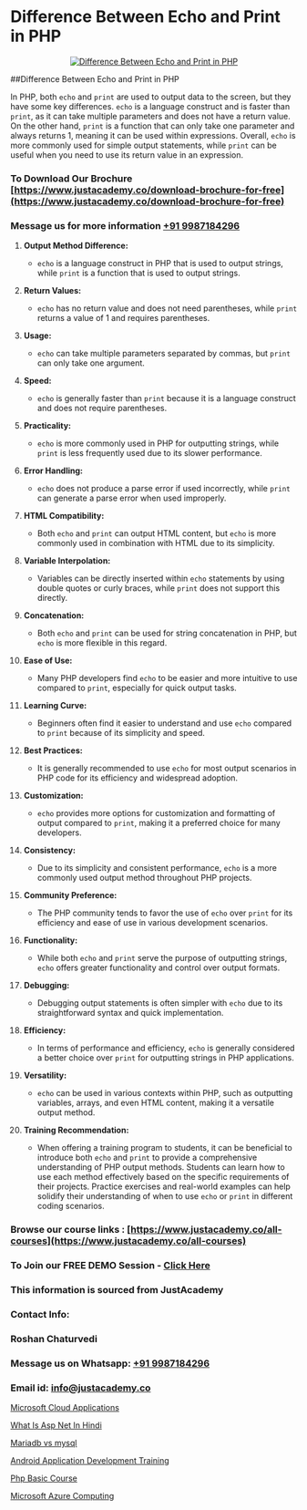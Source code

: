 # Difference Between Echo and Print in PHP

<p align="center">
  <a href="https://justacademy.co/course-detail/php-training">
    <img src="https://justacademy.co/storage2/course_image/1676637155_course_image.webp" alt="Difference Between Echo and Print in PHP">
  </a>
</p>
##Difference Between Echo and Print in PHP

In PHP, both `echo` and `print` are used to output data to the screen, but they have some key differences. `echo` is a language construct and is faster than `print`, as it can take multiple parameters and does not have a return value. On the other hand, `print` is a function that can only take one parameter and always returns 1, meaning it can be used within expressions. Overall, `echo` is more commonly used for simple output statements, while `print` can be useful when you need to use its return value in an expression.
### To Download Our Brochure [https://www.justacademy.co/download-brochure-for-free](https://www.justacademy.co/download-brochure-for-free)
### Message us for more information [+91 9987184296](https://api.whatsapp.com/send?phone=919987184296)
1) **Output Method Difference:**
   - `echo` is a language construct in PHP that is used to output strings, while `print` is a function that is used to output strings.
  
2) **Return Values:**
   - `echo` has no return value and does not need parentheses, while `print` returns a value of 1 and requires parentheses.

3) **Usage:**
   - `echo` can take multiple parameters separated by commas, but `print` can only take one argument.

4) **Speed:**
   - `echo` is generally faster than `print` because it is a language construct and does not require parentheses.

5) **Practicality:**
   - `echo` is more commonly used in PHP for outputting strings, while `print` is less frequently used due to its slower performance.

6) **Error Handling:**
   - `echo` does not produce a parse error if used incorrectly, while `print` can generate a parse error when used improperly.

7) **HTML Compatibility:**
   - Both `echo` and `print` can output HTML content, but `echo` is more commonly used in combination with HTML due to its simplicity.

8) **Variable Interpolation:**
   - Variables can be directly inserted within `echo` statements by using double quotes or curly braces, while `print` does not support this directly.

9) **Concatenation:**
   - Both `echo` and `print` can be used for string concatenation in PHP, but `echo` is more flexible in this regard.

10) **Ease of Use:**
    - Many PHP developers find `echo` to be easier and more intuitive to use compared to `print`, especially for quick output tasks.

11) **Learning Curve:**
    - Beginners often find it easier to understand and use `echo` compared to `print` because of its simplicity and speed.

12) **Best Practices:**
    - It is generally recommended to use `echo` for most output scenarios in PHP code for its efficiency and widespread adoption.

13) **Customization:**
    - `echo` provides more options for customization and formatting of output compared to `print`, making it a preferred choice for many developers.

14) **Consistency:**
    - Due to its simplicity and consistent performance, `echo` is a more commonly used output method throughout PHP projects.

15) **Community Preference:**
    - The PHP community tends to favor the use of `echo` over `print` for its efficiency and ease of use in various development scenarios.

16) **Functionality:**
    - While both `echo` and `print` serve the purpose of outputting strings, `echo` offers greater functionality and control over output formats.

17) **Debugging:**
    - Debugging output statements is often simpler with `echo` due to its straightforward syntax and quick implementation.

18) **Efficiency:**
    - In terms of performance and efficiency, `echo` is generally considered a better choice over `print` for outputting strings in PHP applications.

19) **Versatility:**
    - `echo` can be used in various contexts within PHP, such as outputting variables, arrays, and even HTML content, making it a versatile output method.

20) **Training Recommendation:**
    - When offering a training program to students, it can be beneficial to introduce both `echo` and `print` to provide a comprehensive understanding of PHP output methods. Students can learn how to use each method effectively based on the specific requirements of their projects. Practice exercises and real-world examples can help solidify their understanding of when to use `echo` or `print` in different coding scenarios.

### Browse our course links : [https://www.justacademy.co/all-courses](https://www.justacademy.co/all-courses) 
### To Join our FREE DEMO Session - [Click Here](https://www.justacademy.co/register-for-course-demo)


### This information is sourced from JustAcademy
### Contact Info:
### Roshan Chaturvedi
### Message us on Whatsapp: [+91 9987184296](https://api.whatsapp.com/send?phone=919987184296)
### Email id: [info@justacademy.co](mailto:info@justacademy.co)
                
[Microsoft Cloud Applications](https://www.linkedin.com/pulse/microsoft-cloud-applications-justacademy-delhi-yd4jc?trackingId=XPfGkaWICq1PbEKYECJguw%3D%3D&lipi=urn%3Ali%3Apage%3Ad_flagship3_company_admin%3BiK8uaYXISG24DaU4tVx5cA%3D%3D)

[What Is Asp Net In Hindi](https://www.linkedin.com/pulse/what-asp-net-hindi-justacademy-pune-cspdc?trackingId=S7oqokuwMgllFigxGXF%2BgA%3D%3D&lipi=urn%3Ali%3Apage%3Ad_flagship3_company_admin%3B29WLpZO4T7eqWsLqmXNgZw%3D%3D)

[Mariadb vs mysql](https://medium.com/@kumarishimmi99/mariadb-vs-mysql-2582614700fd)

[Android Application Development Training](https://medium.com/@justacademytraining/android-application-development-training-ef5af7bab6e4)

[Php Basic Course](https://justacademyin.github.io/justacademy/php-basic-course)

[Microsoft Azure Computing](https://justacademyin.github.io/justacademy/microsoft-azure-computing)

